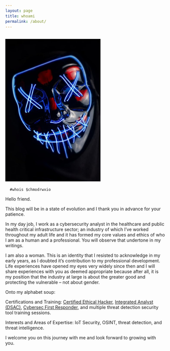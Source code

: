 ```yaml
---
layout: page
title: whoami
permalink: /about/
---
```

  <br>
  <img src="/images/Mask.jpg" alt="whoami" style="width:300px;"/>

      #whois $chmodrwxio

<div style="text-align: left;"> 

<p>Hello friend.</p>

<p>This blog will be in a state of evolution and I thank you in advance for your patience.</p>

<p>In my day job, I work as a cybersecurity analyst in the healthcare and public health critical infrastructure sector; an industry of which I’ve worked throughout my adult life and it has formed my core values and ethics of who I am as a human and a professional.  You will observe that undertone in my writings.</p>

<p>I am also a woman.  This is an identity that I resisted to acknowledge in my early years, as I doubted it’s contribution to my professional development.  Life experiences have opened my eyes very widely since then and I will share experiences with you as deemed appropriate because after all, it is my position that the industry at large is about the greater good and protecting the vulnerable – not about gender.</p>

<p>Onto my alphabet soup:</p>

<p>Certifications and Training: <a href="https://www.eccouncil.org/wp-content/uploads/2016/07/CEHv10-Brochure.pdf/ “Certified Ethical Hacker”">Certified Ethical Hacker</a>, <a href="https://www.dsac.gov/events/integrated-analyst-symposium/ “Integrated Analyst (DSAC)">Integrated Analyst (DSAC)</a>, <a href="https://www.globalknowledge.com/us-en/course/91114/cybersec-first-responder-threat-detection-and-response/ “Cybersec First Responder">Cybersec First Responder</a>, and multiple threat detection security tool training sessions.</p>

<p>Interests and Areas of Expertise: IoT Security, OSINT, threat detection, and threat intelligence.</p>

<p>I welcome you on this journey with me and look forward to growing with you.</p>
  </div>

